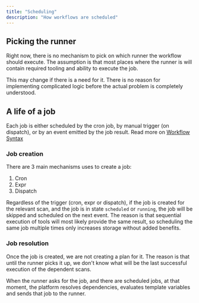 ```yaml
---
title: "Scheduling"
description: "How workflows are scheduled"
---
```


## Picking the runner

Right now, there is no mechanism to pick on which runner the workflow should execute. The assumption is that most places where the runner is will contain required tooling and ability to execute the job.

This may change if there is a need for it. There is no reason for implementing complicated logic before the actual problem is completely understood.

## A life of a job

Each job is either scheduled by the cron job, by manual trigger (on dispatch), or by an event emitted by the job result. Read more on [Workflow Syntax](/workflows/syntax#scanson)

### Job creation

There are 3 main mechanisms uses to create a job:

1. Cron
1. Expr
1. Dispatch

Regardless of the trigger (cron, expr or dispatch), if the job is created for the relevant scan, and the job is in state `scheduled` or `running`, the job will be skipped and scheduled on the next event. The reason is that sequential execution of tools will most likely provide the same result, so scheduling the same job multiple times only increases storage without added benefits.

### Job resolution

Once the job is created, we are not creating a plan for it. The reason is that until the runner picks it up, we don't know what will be the last successful execution of the dependent scans.

When the runner asks for the job, and there are scheduled jobs, at that moment, the platform resolves dependencies, evaluates template variables and sends that job to the runner.
